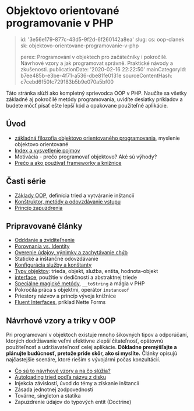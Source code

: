 Objektovo orientované programovanie v PHP
=========================================

> id: '3e56e179-877c-43d5-9f2d-6f260142a8ea'
> slug:
> 	cs: oop-clanek
> 	sk: objektovo-orientovane-programovanie-v-php
> 
> perex: Programování v objektech pro začátečníky i pokročilé. Návrhové vzory a jak programovat správně. Praktické návody a zkušenosti.
> publicationDate: '2020-02-16 22:22:50'
> mainCategoryId: b7ee485b-e3be-4f71-a536-dbe81fe0131e
> sourceContentHash: c7cebd6f50fc729183b5b9e070a5bf00

Táto stránka slúži ako kompletný sprievodca OOP v PHP. Naučíte sa všetky základné aj pokročilé metódy programovania, uvidíte desiatky príkladov a budete môcť písať ešte lepší kód a opakovane použiteľné aplikácie.

Úvod
--------------------

- <a href="/filozofia-oop">základná filozofia objektovo orientovaného programovania</a>, myslenie objektovo orientované
- <a href="/oop-koncepty">Index a vysvetlenie pojmov</a>
- Motivácia - prečo programovať objektovo? Aké sú výhody?
- <a href="/proc-use-frameworks">Prečo a ako používať frameworky a knižnice</a>

Časti série
------------

- <a href="/uvod-do-oop">Základy OOP</a>, definícia tried a vytváranie inštancií
- <a href="/metódy-a-predávanie-vstupu">Konštruktor, metódy a odovzdávanie vstupu</a>
- <a href="/zapuzdrenie">Princíp zapuzdrenia</a>

Pripravované články
-------------------

- <a href="/oddanie-a-zviditeľnenie">Odddanie a zviditeľnenie</a>
- <a href="/porovnania-vs-identity-oop">Porovnania vs. Identity</a>
- <a href="/výnimky">Overenie údajov, výnimky a zachytávanie chýb</a>
- Statické a inštančné odovzdávanie
- <a href="/service-configuration">Konfigurácia služby a konštanty</a>
- <a href="/object-types">Typy objektov</a>: trieda, objekt, služba, entita, hodnota-objekt
- <a href="/interface">interface</a>, použitie v dedičnosti a abstraktnej triede
- <a href="/magicke-metody-oop">Speciálne magické metódy</a>, `__toString` a mágia v PHP
- Pokročilá práca s objektmi, operátor `instanceof`
- Priestory názvov a princíp vývoja knižnice
- <a href="/fluent-interfaces">Fluent Interfaces</a>, príklad Nette Forms

Návrhové vzory a triky v OOP
----------------------------

Pri programovaní v objektoch existuje mnoho šikovných tipov a odporúčaní, ktorých dodržiavanie veľmi efektívne zlepší čitateľnosť, opätovnú použiteľnosť a udržiavateľnosť celej aplikácie. **Dôkladne premýšľajte a plánujte budúcnosť, pretože príde skôr, ako si myslíte.** Články opisujú najčastejšie scenáre, ktoré riešim s vývojármi počas konzultácií.

- <a href="/design-patterns">Čo sú to návrhové vzory a na čo slúžia?</a>
- <a href="/autoloading-trid">Autoloading tried podľa názvu z disku</a>
- Injekcia závislostí, úvod do témy a získanie inštancií
- Zásada jednotnej zodpovednosti
- Továrne, singleton a statika
- Zapuzdrenie údajov do typových entít (Doctrine)
